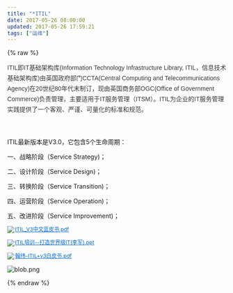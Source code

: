 ```yaml
---
title: "*ITIL"
date: 2017-05-26 08:00:00
updated: 2017-05-26 17:59:21
tags: ["运维"]
---
```

{% raw %}
<p><span style="color: rgb(51, 51, 51); font-family: arial, 宋体, sans-serif; font-size: 14px; line-height: 24px; text-indent: 28px; background-color: rgb(255, 255, 255);">ITIL即IT基础架构库(Information Technology Infrastructure Library, ITIL，信息技术基础架构库)由英国政府部门CCTA(Central Computing and Telecommunications Agency)在20世纪80年代末制订，现由英国商务部OGC(Office of Government Commerce)负责管理，主要适用于IT服务管理（ITSM）。ITIL为企业的IT服务管理实践提供了一个客观、严谨、可量化的标准和规范。</span></p><p><span style="color: rgb(51, 51, 51); font-family: arial, 宋体, sans-serif; font-size: 14px; line-height: 24px; text-indent: 28px; background-color: rgb(255, 255, 255);"><br/></span></p><p>ITIL最新版本是V3.0，它包含5个生命周期：</p><p>一、战略阶段（Service Strategy)；</p><p>二、设计阶段（Service Design)；</p><p>三、转换阶段（Service Transition)；</p><p>四、运营阶段（Service Operation)；</p><p>五、改进阶段（Service Improvement)；</p><p style="line-height: 16px;"><img style="vertical-align: middle; margin-right: 2px;" src="http://10.1.134.114:55555/laravel-u-editor/dialogs/attachment/fileTypeImages/icon_pdf.gif"/><a style="font-size:12px; color:#0066cc;" href="/uploads/ueditor/php/upload/file/20170526/1495792665.pdf" title="ITIL_V3中文蓝皮书.pdf">ITIL_V3中文蓝皮书.pdf</a></p><p style="line-height: 16px;"><img style="vertical-align: middle; margin-right: 2px;" src="http://10.1.134.114:55555/laravel-u-editor/dialogs/attachment/fileTypeImages/icon_ppt.gif"/><a style="font-size:12px; color:#0066cc;" href="/uploads/ueditor/php/upload/file/20170526/1495792665.ppt" title="ITIL培训--打造世界级IT(李军).ppt">ITIL培训--打造世界级IT(李军).ppt</a></p><p style="line-height: 16px;"><img style="vertical-align: middle; margin-right: 2px;" src="http://10.1.134.114:55555/laravel-u-editor/dialogs/attachment/fileTypeImages/icon_pdf.gif"/><a style="font-size:12px; color:#0066cc;" href="/uploads/ueditor/php/upload/file/20170526/1495792666.pdf" title="翰纬-ITIL+v3白皮书.pdf">翰纬-ITIL+v3白皮书.pdf</a></p><p><img src="/uploads/ueditor/php/upload/image/20170526/1495792595.png" title="1495792595.png" alt="blob.png"/></p>
{% endraw %}
